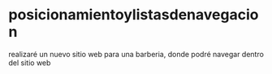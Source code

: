 # posicionamientoylistasdenavegacion
realizaré un nuevo sitio web para una barberia, donde podré navegar dentro del sitio web
